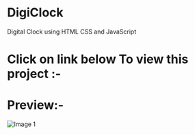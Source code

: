 # DigiClock
Digital Clock using HTML CSS and JavaScript

# Click on link below To view this project :-


# Preview:-
![Image 1](https://user-images.githubusercontent.com/80676763/118610480-6da13600-b7d9-11eb-8570-6fba163fb83c.jpg)
